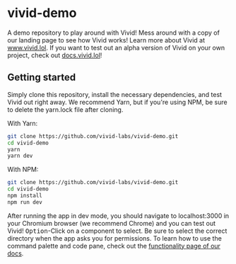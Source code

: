 # vivid-demo

A demo repository to play around with Vivid! Mess around with a copy of our landing page to see how Vivid works! Learn more about Vivid at www.vivid.lol. If you want to test out an alpha version of Vivid on your own project, check out [docs.vivid.lol](https://docs.vivid.lol/)!

## Getting started

Simply clone this repository, install the necessary dependencies, and test Vivid out right away. We recommend Yarn, but if you're using NPM, be sure to delete the yarn.lock file after cloning.

With Yarn:

```bash
git clone https://github.com/vivid-labs/vivid-demo.git
cd vivid-demo
yarn
yarn dev 
```

With NPM:

```bash
git clone https://github.com/vivid-labs/vivid-demo.git
cd vivid-demo
npm install
npm run dev
```

After running the app in dev mode, you should navigate to localhost:3000 in your Chromium browser (we recommend Chrome) and you can test out Vivid! <kbd> Option</kbd>-Click on a component to select. Be sure to select the correct directory when the app asks you for permissions. To learn how to use the command palette and code pane, check out the [functionality page of our docs](https://docs.vivid.lol/functionality).
